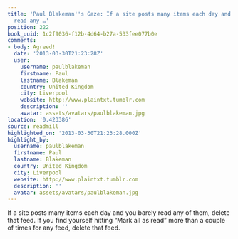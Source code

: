 ```yaml
---
title: 'Paul Blakeman''s Gaze: If a site posts many items each day and you barely
  read any …'
position: 222
book_uuid: 1c2f9036-f12b-4d64-b27a-533fee077b0e
comments:
- body: Agreed!
  date: '2013-03-30T21:23:28Z'
  user:
    username: paulblakeman
    firstname: Paul
    lastname: Blakeman
    country: United Kingdom
    city: Liverpool
    website: http://www.plaintxt.tumblr.com
    description: ''
    avatar: assets/avatars/paulblakeman.jpg
location: '0.423386'
source: readmill
highlighted_on: '2013-03-30T21:23:28.000Z'
highlight_by:
  username: paulblakeman
  firstname: Paul
  lastname: Blakeman
  country: United Kingdom
  city: Liverpool
  website: http://www.plaintxt.tumblr.com
  description: ''
  avatar: assets/avatars/paulblakeman.jpg
---
```


If a site posts many items each day and you barely read any of them, delete that feed. If you find yourself hitting “Mark all as read” more than a couple of times for any feed, delete that feed.